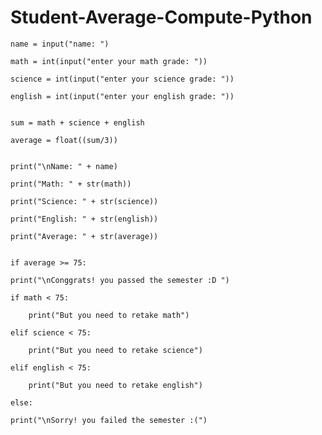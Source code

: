 # Student-Average-Compute-Python

    name = input("name: ")

    math = int(input("enter your math grade: "))

    science = int(input("enter your science grade: "))

    english = int(input("enter your english grade: "))


    sum = math + science + english

    average = float((sum/3))


    print("\nName: " + name)

    print("Math: " + str(math))

    print("Science: " + str(science))
    
    print("English: " + str(english))

    print("Average: " + str(average))


    if average >= 75:

    print("\nConggrats! you passed the semester :D ")
    
    if math < 75:
    
        print("But you need to retake math")
        
    elif science < 75:
    
        print("But you need to retake science")
        
    elif english < 75:
    
        print("But you need to retake english")
        
    else:

    print("\nSorry! you failed the semester :(")
